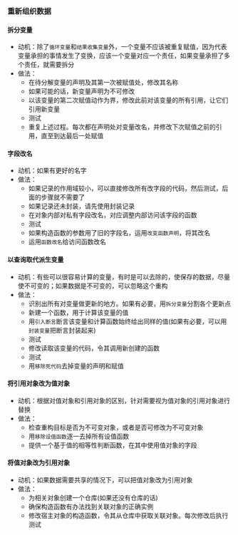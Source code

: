 ### 重新组织数据



#### 拆分变量

- 动机：除了`循环变量`和`结果收集变量`外，一个变量不应该被重复赋值，因为代表变量承担的事情发生了变换，应该一个变量对应一个责任，如果变量承担了多个责任，就需要拆分
- 做法：
  - 在待分解变量的声明及其第一次被赋值处，修改其名称
  - 如果可能的话，新变量声明为不可修改
  - 以该变量的第二次赋值动作为界，修改此前对该变量的所有引用，让它们引用新变量
  - 测试
  - 重复上述过程。每次都在声明处对变量改名，并修改下次赋值之前的引用，直至到达最后一处赋值


#### 字段改名

- 动机：如果有更好的名字
- 做法：
  - 如果记录的作用域较小，可以直接修改所有改字段的代码，然后测试，后面的步骤就不需要了
  - 如果记录还未封装，请先使用封装记录
  - 在对象内部对私有字段改名，对应调整内部访问该字段的函数
  - 测试
  - 如果构造函数的参数用了旧的字段名，运用`改变函数声明`，将其改名
  - 运用`函数改名`给访问函数改名


#### 以查询取代派生变量

- 动机：有些可以很容易计算的变量，有时是可以去除的，使保存的数据，尽量使不可变的；如果数据是不可变的，可以忽略这个重构
- 做法：
  - 识别出所有对变量做更新的地方。如果有必要，用`拆分变量`分割各个更新点
  - 新建一个函数，用于计算该变量的值
  - 用`引入断言`断言该变量和计算函数始终给出同样的值(如果有必要，可以用`封装变量`把断言封装起来)
  - 测试
  - 修改读取该变量的代码，令其调用新创建的函数
  - 测试
  - 用`移除死代码`去掉变量的声明和赋值


#### 将引用对象改为值对象

- 动机：根据对值对象和引用对象的区别，针对需要视为值对象的引用对象进行替换
- 做法：
  - 检查重构目标是否为不可变对象，或者是否可修改为不可变对象
  - 用`移除设值函数`逐一去掉所有设值函数
  - 提供一个基于值的相等性判断函数，在其中使用值对象的字段


#### 将值对象改为引用对象

- 动机：如果数据需要共享的情况下，可以把值对象改为引用对象
- 做法：
  - 为相关对象创建一个仓库(如果还没有仓库的话)
  - 确保构造函数有办法找到关联对象的正确实例
  - 修改宿主对象的构造函数，令其从仓库中获取关联对象。每次修改后执行测试